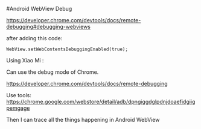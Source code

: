 #Android WebView Debug

https://developer.chrome.com/devtools/docs/remote-debugging#debugging-webviews

after adding this code:


    WebView.setWebContentsDebuggingEnabled(true);


Using Xiao Mi :


Can use the debug mode of Chrome.

https://developer.chrome.com/devtools/docs/remote-debugging
 
Use tools: https://chrome.google.com/webstore/detail/adb/dpngiggdglpdnjdoaefidgiigpemgage

Then I can trace all the things happening in Android WebView